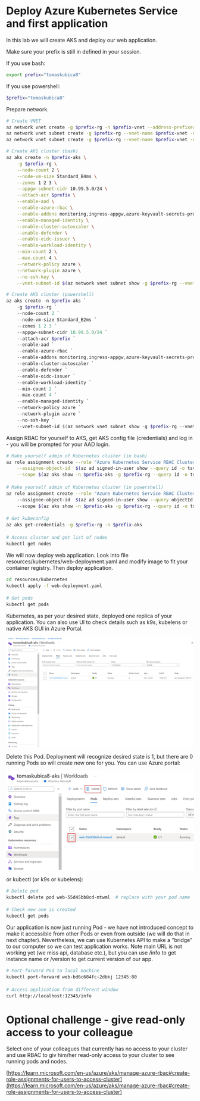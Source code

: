# Deploy Azure Kubernetes Service and first application
In this lab we will create AKS and deploy our web application.

Make sure your prefix is still in defined in your session.

If you use bash:

```bash
export prefix="tomaskubica8"
```

If you use powershell:

```powershell
$prefix="tomaskubica8"
```

Prepare network.

```bash
# Create VNET
az network vnet create -g $prefix-rg -n $prefix-vnet --address-prefixes 10.99.0.0/16
az network vnet subnet create -g $prefix-rg --vnet-name $prefix-vnet -n aks --address-prefix 10.99.0.0/22
az network vnet subnet create -g $prefix-rg --vnet-name $prefix-vnet -n db --address-prefix 10.99.4.0/24
```

```bash
# Create AKS cluster (bash)
az aks create -n $prefix-aks \
    -g $prefix-rg \
    --node-count 2 \
    --node-vm-size Standard_B4ms \
    --zones 1 2 3 \
    --appgw-subnet-cidr 10.99.5.0/24 \
    --attach-acr $prefix \
    --enable-aad \
    --enable-azure-rbac \
    --enable-addons monitoring,ingress-appgw,azure-keyvault-secrets-provider,azure-policy \
    --enable-managed-identity \
    --enable-cluster-autoscaler \
    --enable-defender \
    --enable-oidc-issuer \
    --enable-workload-identity \
    --min-count 2 \
    --max-count 4 \
    --network-policy azure \
    --network-plugin azure \
    --no-ssh-key \
    --vnet-subnet-id $(az network vnet subnet show -g $prefix-rg --vnet-name $prefix-vnet -n aks --query id -o tsv)
```

```powershell
# Create AKS cluster (powershell)
az aks create -n $prefix-aks `
    -g $prefix-rg `
    --node-count 2 `
    --node-vm-size Standard_B2ms `
    --zones 1 2 3 `
    --appgw-subnet-cidr 10.99.5.0/24 `
    --attach-acr $prefix `
    --enable-aad `
    --enable-azure-rbac `
    --enable-addons monitoring,ingress-appgw,azure-keyvault-secrets-provider,azure-policy `
    --enable-cluster-autoscaler `
    --enable-defender `
    --enable-oidc-issuer `
    --enable-workload-identity `
    --min-count 2 `
    --max-count 4 `
    --enable-managed-identity `
    --network-policy azure `
    --network-plugin azure `
    --no-ssh-key `
    --vnet-subnet-id $(az network vnet subnet show -g $prefix-rg --vnet-name $prefix-vnet -n aks --query id -o tsv)
```

Assign RBAC for yourself to AKS, get AKS config file (credentials) and log in - you will be prompted for your AAD login.

```bash
# Make yourself admin of Kubernetes cluster (in bash)
az role assignment create --role "Azure Kubernetes Service RBAC Cluster Admin" \
    --assignee-object-id  $(az ad signed-in-user show --query id -o tsv) \
    --scope $(az aks show -n $prefix-aks -g $prefix-rg --query id -o tsv)

# Make yourself admin of Kubernetes cluster (in powershell)
az role assignment create --role "Azure Kubernetes Service RBAC Cluster Admin" `
    --assignee-object-id  $(az ad signed-in-user show --query objectId -o tsv) `
    --scope $(az aks show -n $prefix-aks -g $prefix-rg --query id -o tsv)

# Get kubeconfig
az aks get-credentials -g $prefix-rg -n $prefix-aks

# Access cluster and get list of nodes
kubectl get nodes
```

We will now deploy web application. Look into file resources/kubernetes/web-deployment.yaml and modify image to fit your container registry. Then deploy application.

```bash
cd resources/kubernetes
kubectl apply -f web-deployment.yaml

# Get pods
kubectl get pods
```

Kubernetes, as per your desired state, deployed one replica of your application. You can also use UI to check details such as k9s, kubelens or native AKS GUI in Azure Portal.

![](./images/aks01.png)

Delete this Pod. Deployment will recognize desired state is 1, but there are 0 running Pods so will create new one for you. You can use Azure portal:

![](./images/aks02.png)

or kubectl (or k9s or kubelens):

```bash
# Delete pod
kubectl delete pod web-55d45bb8cd-mtwml  # replace with your pod name

# Check new one is created
kubectl get pods
```

Our application is now just running Pod - we have not introduced concept to make it accessible from other Pods or even from outside (we will do that in next chapter). Nevertheless, we can use Kubernetes API to make a "bridge" to our computer so we can test application works. Note main URL is not working yet (we miss api, database etc.), but you can use /info to get instance name or /version to get current version of our app.

```bash
# Port-forward Pod to local machine
kubectl port-forward web-bd6c684fc-2dbkj 12345:80

# Access application from different window
curl http://localhost:12345/info
```

# Optional challenge - give read-only access to your colleague
Select one of your colleagues that currently has no access to your cluster and use RBAC to giv him/her read-only access to your cluster to see running pods and nodes.

[https://learn.microsoft.com/en-us/azure/aks/manage-azure-rbac#create-role-assignments-for-users-to-access-cluster](https://learn.microsoft.com/en-us/azure/aks/manage-azure-rbac#create-role-assignments-for-users-to-access-cluster)